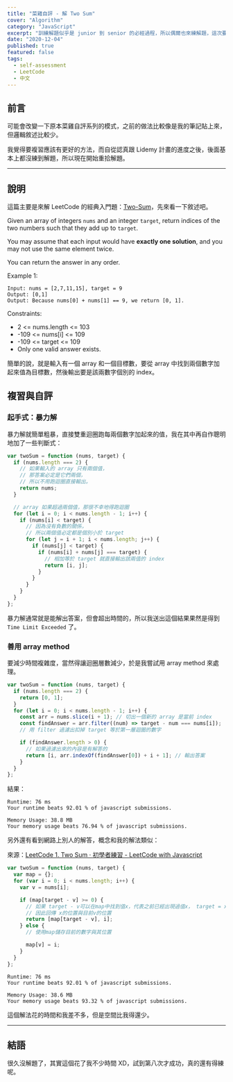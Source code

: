 ```yaml
---
title: "菜雞自評 - 解 Two Sum"
cover: "Algorithm"
category: "JavaScript"
excerpt: "訓練解題似乎是 junior 到 senior 的必經過程，所以偶爾也來練解題，這次要解的是 LeetCode 的經典入門題：Two-Sum。"
date: "2020-12-04"
published: true
featured: false
tags:
  - self-assessment
  - LeetCode
  - 中文
---
```


## 前言

可能會改變一下原本菜雞自評系列的模式，之前的做法比較像是我的筆記貼上來，但邏輯敘述比較少。

我覺得要複習應該有更好的方法，而自從認真跟 Lidemy 計畫的進度之後，後面基本上都沒練到解題，所以現在開始重拾解題。

---

## 說明

這篇主要是來解 LeetCode 的經典入門題：[Two-Sum](https://leetcode.com/problems/two-sum/)，先來看一下敘述吧。

Given an array of integers `nums` and an integer `target`, return indices of the two numbers such that they add up to `target`.

You may assume that each input would have **exactly one solution**, and you may not use the same element twice.

You can return the answer in any order.

Example 1:

```
Input: nums = [2,7,11,15], target = 9
Output: [0,1]
Output: Because nums[0] + nums[1] == 9, we return [0, 1].
```

Constraints:

- 2 <= nums.length <= 103
- -109 <= nums[i] <= 109
- -109 <= target <= 109
- Only one valid answer exists.

簡單的說，就是輸入有一個 array 和一個目標數，要從 array 中找到兩個數字加起來值為目標數，然後輸出要是該兩數字個別的 index。

## 複習與自評

### 起手式：暴力解

暴力解就簡單粗暴，直接雙重迴圈跑每兩個數字加起來的值，我在其中再自作聰明地加了一些判斷式：

```js
var twoSum = function (nums, target) {
  if (nums.length === 2) {
    // 如果輸入的 array 只有兩個值，
    // 那答案必定是它們兩個，
    // 所以不用跑迴圈直接輸出。
    return nums;
  }

  // array 如果超過兩個值，那很不幸地得跑迴圈
  for (let i = 0; i < nums.length - 1; i++) {
    if (nums[i] < target) {
      // 因為沒有負數的關係，
      // 所以兩個值必定都是個別小於 target
      for (let j = i + 1; i < nums.length; j++) {
        if (nums[j] < target) {
          if (nums[i] + nums[j] === target) {
            // 相加等於 target 就直接輸出該兩值的 index
            return [i, j];
          }
        }
      }
    }
  }
};
```

暴力解通常就是能解出答案，但會超出時間的，所以我送出這個結果果然是得到 `Time Limit Exceeded` 了。

### 善用 array method

要減少時間複雜度，當然得讓迴圈層數減少，於是我嘗試用 array method 來處理。

```js
var twoSum = function (nums, target) {
  if (nums.length === 2) {
    return [0, 1];
  }
  for (let i = 0; i < nums.length - 1; i++) {
    const arr = nums.slice(i + 1); // 切出一個新的 array 是當前 index
    const findAnswer = arr.filter((num) => target - num === nums[i]);
    // 用 filter 過濾出扣掉 target 等於第一層迴圈的數字

    if (findAnswer.length > 0) {
      // 如果過濾出來的內容是有解答的
      return [i, arr.indexOf(findAnswer[0]) + i + 1]; // 輸出答案
    }
  }
};
```

結果：

```
Runtime: 76 ms
Your runtime beats 92.01 % of javascript submissions.

Memory Usage: 38.8 MB
Your memory usage beats 76.94 % of javascript submissions.
```

另外還有看到網路上別人的解答，概念和我的解法類似：

來源：[LeetCode 1. Two Sum · 初學者練習 - LeetCode with Javascript](https://skyyen999.gitbooks.io/-leetcode-with-javascript/content/questions/1md.html)

```js
var twoSum = function (nums, target) {
  var map = {};
  for (var i = 0; i < nums.length; i++) {
    var v = nums[i];

    if (map[target - v] >= 0) {
      // 如果 target - v可以在map中找到值x，代表之前已經出現過值x， target = x + v
      // 因此回傳 x的位置與目前v的位置
      return [map[target - v], i];
    } else {
      // 使用map儲存目前的數字與其位置

      map[v] = i;
    }
  }
};
```

```
Runtime: 76 ms
Your runtime beats 92.01 % of javascript submissions.

Memory Usage: 38.6 MB
Your memory usage beats 93.32 % of javascript submissions.
```

這個解法花的時間和我差不多，但是空間比我得還少。

---

## 結語

很久沒解題了，其實這個花了我不少時間 XD，試到第八次才成功，真的還有得練呢。

